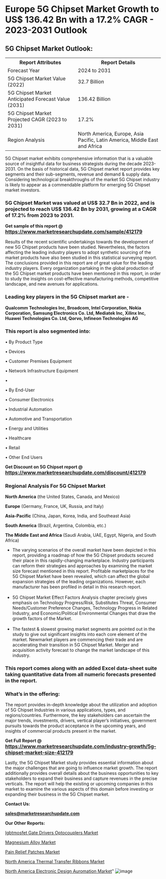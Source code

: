 # Europe 5G Chipset Market Growth to US$ 136.42 Bn with a 17.2% CAGR - 2023-2031 Outlook

<html>
<body>

<h2>5G Chipset Market Outlook:</h2>

<table>
  <tr>
    <th>Report Attributes</th>
    <th>Report Details</th>
  </tr>
  <tr>
    <td>Forecast Year</td>
    <td>2024 to 2031</td>
  </tr>
  <tr>
    <td>5G Chipset Market Value (2022)</td>
    <td>32.7 Billion</td>
  </tr>
  <tr>
    <td>5G Chipset Market Anticipated Forecast Value (2031)</td>
    <td>136.42 Billion</td>
  </tr>
  <tr>
    <td>5G Chipset Market Projected CAGR (2023 to 2031)</td>
    <td>17.2%</td>
  </tr>
  <tr>
    <td>Region Analysis</td>
    <td>North America, Europe, Asia Pacific, Latin America, Middle East and Africa</td>
  </tr>
</table>

</body>
</html>

5G Chipset market exhibits comprehensive information that is a valuable source of insightful data for business strategists during the decade 2023-2031. On the basis of historical data, 5G Chipset market report provides key segments and their sub-segments, revenue and demand &amp; supply data. Considering technological breakthroughs of the market 5G Chipset industry is likely to appear as a commendable platform for emerging 5G Chipset market investors.

<strong><h3>5G Chipset Market was valued at US$ 32.7 Bn in 2022, and is projected to reach US$ 136.42 Bn by 2031, growing at a CAGR of 17.2% from 2023 to 2031.</h3></strong>

<strong>Get sample of this report @ <a href=https://www.marketresearchupdate.com/sample/412179><font size=3 color=#0000ff>https://www.marketresearchupdate.com/sample/412179</font></a></strong>

Results of the recent scientific undertakings towards the development of new 5G Chipset products have been studied. Nevertheless, the factors affecting the leading industry players to adopt synthetic sourcing of the market products have also been studied in this statistical surveying report. The conclusions provided in this report are of great value for the leading industry players. Every organization partaking in the global production of the 5G Chipset market products have been mentioned in this report, in order to study the insights on cost-effective manufacturing methods, competitive landscape, and new avenues for applications.

<strong><h3>Leading key players in the 5G Chipset market are -</h3></strong>

<strong>Qualcomm Technologies Inc, Broadcom, Intel Corporation, Nokia Corporation, Samsung Electronics Co. Ltd, Mediatek Inc, Xilinx Inc, Huawei Technologies Co. Ltd, Qorvo, Infineon Technologies AG</strong>

<strong><h3>This report is also segmented into:</h3></strong>

• By Product Type 

• Devices

• Customer Premises Equipment

• Network Infrastructure Equipment

• 

• By End-User

• Consumer Electronics

• Industrial Automation

• Automotive and Transportation

• Energy and Utilities

• Healthcare

• Retail

• Other End Users

<strong>Get Discount on 5G Chipset report @ <a href=https://www.marketresearchupdate.com/discount/412179><font size=3 color=#0000ff>https://www.marketresearchupdate.com/discount/412179</font></a></strong>

<strong><h3>Regional Analysis For 5G Chipset Market</h3></strong>

<strong>North America</strong> (the United States, Canada, and Mexico)

<strong>Europe</strong> (Germany, France, UK, Russia, and Italy)

<strong>Asia-Pacific</strong> (China, Japan, Korea, India, and Southeast Asia)

<strong>South America</strong> (Brazil, Argentina, Colombia, etc.)

<strong>The Middle East and Africa</strong> (Saudi Arabia, UAE, Egypt, Nigeria, and South Africa)

<ul>
  <li>The varying scenarios of the overall market have been depicted in this report, providing a roadmap of how the 5G Chipset products secured their place in this rapidly-changing marketplace. Industry participants can reform their strategies and approaches by examining the market size forecast mentioned in this report. Profitable marketplaces for the 5G Chipset Market have been revealed, which can affect the global expansion strategies of the leading organizations. However, each manufacturer has been profiled in detail in this research report.</li><br>
  <li>5G Chipset Market Effect Factors Analysis chapter precisely gives emphasis on Technology Progress/Risk, Substitutes Threat, Consumer Needs/Customer Preference Changes, Technology Progress in Related Industry, and Economic/Political Environmental Changes that draw the growth factors of the Market.</li><br>
  <li>The fastest &amp; slowest growing market segments are pointed out in the study to give out significant insights into each core element of the market. Newmarket players are commencing their trade and are accelerating their transition in 5G Chipset Market. Merger and acquisition activity forecast to change the market landscape of this industry.</li>
</ul>
<strong><h3>This report comes along with an added Excel data-sheet suite taking quantitative data from all numeric forecasts presented in the report.</h3></strong>

<strong><h3>What’s in the offering:</h3></strong> The report provides in-depth knowledge about the utilization and adoption of 5G Chipset Industries in various applications, types, and regions/countries. Furthermore, the key stakeholders can ascertain the major trends, investments, drivers, vertical player’s initiatives, government pursuits towards the product acceptance in the upcoming years, and insights of commercial products present in the market.

<strong>Get Full Report @ <a href=https://www.marketresearchupdate.com/industry-growth/5g-chipset-market-size-412179><font size=3 color=#0000ff>https://www.marketresearchupdate.com/industry-growth/5g-chipset-market-size-412179</font></a></strong>

Lastly, the 5G Chipset Market study provides essential information about the major challenges that are going to influence market growth. The report additionally provides overall details about the business opportunities to key stakeholders to expand their business and capture revenues in the precise verticals. The report will help the existing or upcoming companies in this market to examine the various aspects of this domain before investing or expanding their business in the 5G Chipset market.

<strong>Contact Us:</strong>

<strong>sales@marketresearchupdate.com</strong>

<strong>Our Other Reports:</strong>

<a href=https://www.linkedin.com/pulse/igbtmosfet-gate-drivers-optocouplers-market-has>Igbtmosfet Gate Drivers Optocouplers Market</a>

<a href=https://www.linkedin.com/pulse/magnesium-alloy-market-industry-analysis-segments>Magnesium Alloy Market</a>

<a href=https://www.linkedin.com/pulse/pain-relief-patches-market-2023-analysis-growth-drivers>Pain Relief Patches Market</a>

<a href=https://www.linkedin.com/pulse/north-america-thermal-transfer-ribbons-market>North America Thermal Transfer Ribbons Market</a>

<a href=https://www.linkedin.com/pulse/north-america-electronic-design-auromation-market-1f>North America Electronic Design Auromation Market</a>"
![image](https://github.com/rutujamande/Market-Report-Analysis/assets/158454097/1adb67f6-6a5e-4017-a3c3-d26438dce5ce)
